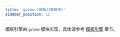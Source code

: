 ```yaml
---
title: 'gview (模板引擎模块)'
sidebar_position: 15
---
```


模板引擎由 `gview` 模块实现，具体请参考 [模板引擎](output/goframe-v1.16-md/核心组件-重点/模板引擎) 章节。